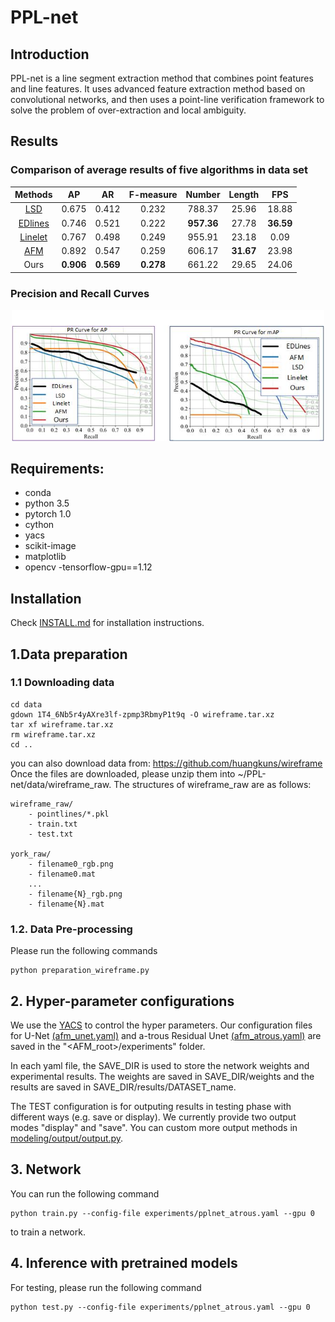 # PPL-net

## Introduction
PPL-net is a line segment extraction method that combines point features and line features. It uses advanced feature extraction method based on convolutional networks, and then uses a point-line verification framework to solve the problem of over-extraction and local ambiguity.
<p align="center">
<p>

## Results

### Comparison of average results of five algorithms in data set

| Methods | AP | AR | F-measure| Number| Length| FPS|
|:-----:|:-----:|:-----:|:-----:|:-----:|:-----:|:-----:|
| [LSD](https://ieeexplore.ieee.org/document/4731268/) | 0.675 | 0.412 | 0.232| 788.37| 25.96| 18.88|
| [EDlines](https://ieeexplore.ieee.org/document/6116138) | 0.746 | 0.521 | 0.222 | **957.36** | 27.78 | **36.59** |
| [Linelet](https://ieeexplore.ieee.org/document/7926451)| 0.767 | 0.498 | 0.249| 955.91| 23.18| 0.09|
| [AFM](https://ieeexplore.ieee.org/document/8954315)| 0.892 | 0.547 | 0.259| 606.17| **31.67**| 23.98|
|Ours| **0.906** | **0.569** | **0.278**| 661.22| 29.65| 24.06|

### Precision and Recall Curves
<p align="center">
<img src="figures/PR curve.jpg"  width="500">
</p>

## Requirements:
- conda
- python 3.5
- pytorch 1.0
- cython
- yacs
- scikit-image
- matplotlib
- opencv
-tensorflow-gpu==1.12

## Installation
Check [INSTALL.md](INSTALL.md) for installation instructions.


## 1.Data preparation
### 1.1 Downloading data
```
cd data
gdown 1T4_6Nb5r4yAXre3lf-zpmp3RbmyP1t9q -O wireframe.tar.xz
tar xf wireframe.tar.xz
rm wireframe.tar.xz
cd ..
```
you can also download data from: https://github.com/huangkuns/wireframe
Once the files are downloaded, please unzip them into ~/PPL-net/data/wireframe_raw. The structures of wireframe_raw are as follows:
```
wireframe_raw/
    - pointlines/*.pkl
    - train.txt
    - test.txt

york_raw/
    - filename0_rgb.png
    - filename0.mat
    ...
    - filename{N}_rgb.png
    - filename{N}.mat
```

### 1.2. Data Pre-processing
Please run the following commands
```
python preparation_wireframe.py
```

## 2. Hyper-parameter configurations
We use the [YACS](https://github.com/rbgirshick/yacs) to control the hyper parameters. Our configuration files for U-Net [(afm_unet.yaml)](experiments/afm_unet.yaml) and a-trous Residual Unet [(afm_atrous.yaml)](experiments/afm_atrous.yaml) are saved in the "<AFM_root>/experiments" folder.

In each yaml file, the SAVE_DIR is used to store the network weights and experimental results. The weights are saved in SAVE_DIR/weights and the results are saved in SAVE_DIR/results/DATASET_name.

The TEST configuration is for outputing results in testing phase with different ways (e.g. save or display). We currently provide two output modes "display" and "save". 
You can custom more output methods in [modeling/output/output.py](modeling/output/output.py). 

## 3. Network
You can run the following command 
```
python train.py --config-file experiments/pplnet_atrous.yaml --gpu 0
```
to train a network.

## 4. Inference with pretrained models
For testing, please run the following command

```
python test.py --config-file experiments/pplnet_atrous.yaml --gpu 0
```
